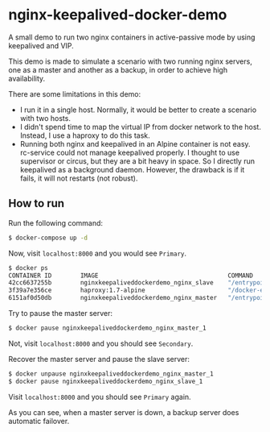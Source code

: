 # nginx-keepalived-docker-demo
A small demo to run two nginx containers in active-passive mode by using keepalived and VIP. 

This demo is made to simulate a scenario with two running nginx servers, one as a master and another as a backup, in order to achieve high availability. 

There are some limitations in this demo:
* I run it in a single host. Normally, it would be better to create a scenario with two hosts. 
* I didn't spend time to map the virtual IP from docker network to the host. Instead, I use a haproxy to do this task. 
* Running both nginx and keepalived in an Alpine container is not easy. rc-service could not manage keepalived properly. I thought to use supervisor or circus, but they are a bit heavy in space. So I directly run keepalived as a background daemon. However, the drawback is if it fails, it will not restarts (not robust). 

## How to run

Run the following command: 

```bash
$ docker-compose up -d
```

Now, visit `localhost:8000` and you would see `Primary`. 

```bash
$ docker ps
CONTAINER ID        IMAGE                                    COMMAND                  CREATED             STATUS              PORTS                    NAMES
42cc6637255b        nginxkeepaliveddockerdemo_nginx_slave    "/entrypoint.sh"         28 seconds ago      Up 24 seconds       80/tcp                   nginxkeepaliveddockerdemo_nginx_slave_1
3f39a7e356ce        haproxy:1.7-alpine                       "/docker-entrypoin..."   28 seconds ago      Up 25 seconds       0.0.0.0:8000->6301/tcp   nginxkeepaliveddockerdemo_proxy_1
6151af0d50db        nginxkeepaliveddockerdemo_nginx_master   "/entrypoint.sh"         28 seconds ago      Up 24 seconds       80/tcp                   nginxkeepaliveddockerdemo_nginx_master_1
```

Try to pause the master server: 

```bash
$ docker pause nginxkeepaliveddockerdemo_nginx_master_1
```

Not, visit `localhost:8000` and you should see `Secondary`. 

Recover the master server and pause the slave server: 
```bash
$ docker unpause nginxkeepaliveddockerdemo_nginx_master_1
$ docker pause nginxkeepaliveddockerdemo_nginx_slave_1
```

Visit `localhost:8000` and you should see `Primary` again. 

As you can see, when a master server is down, a backup server does automatic failover. 
